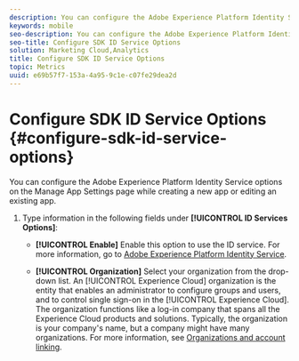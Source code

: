 ```yaml
---
description: You can configure the Adobe Experience Platform Identity Service options on the Manage App Settings page while creating a new app or editing an existing app.
keywords: mobile
seo-description: You can configure the Adobe Experience Platform Identity Service options on the Manage App Settings page while creating a new app or editing an existing app.
seo-title: Configure SDK ID Service Options
solution: Marketing Cloud,Analytics
title: Configure SDK ID Service Options
topic: Metrics
uuid: e69b57f7-153a-4a95-9c1e-c07fe29dea2d
---
```


# Configure SDK ID Service Options {#configure-sdk-id-service-options}

You can configure the Adobe Experience Platform Identity Service options on the Manage App Settings page while creating a new app or editing an existing app.

1. Type information in the following fields under **[!UICONTROL ID Services Options]**:

    * **[!UICONTROL Enable]**
    Enable this option to use the ID service. For more information, go to [Adobe Experience Platform Identity Service](https://marketing.adobe.com/resources/help/en_US/mcvid/).<!-- REKHA - don't know where this content has been migrated to. -->

    * **[!UICONTROL Organization]**
      Select your organization from the drop-down list.
      An [!UICONTROL Experience Cloud] organization is the entity that enables an administrator to configure groups and users, and to control single sign-on in the [!UICONTROL Experience Cloud]. The organization functions like a log-in company that spans all the Experience Cloud products and solutions. Typically, the organization is your company's name, but a company might have many organizations. For more information, see [Organizations and account linking](https://docs.adobe.com/content/help/en/core-services/interface/manage-users-and-products/organizations.html).